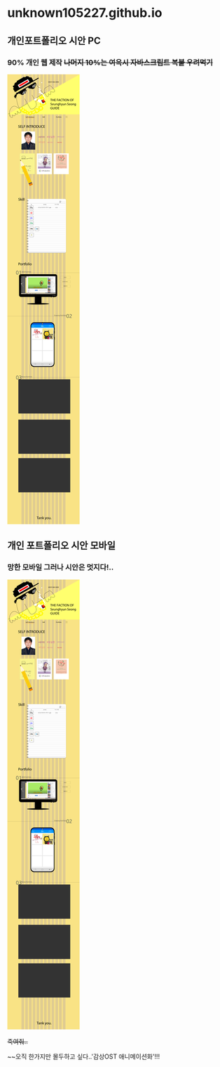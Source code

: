 # unknown105227.github.io



## 개인포트폴리오 시안 PC
### **90%** 개인 웹 제작 ~~나머지 10%는 여윽시 자바스크립트 복붙 우려먹기~~


![90% 개인 웹 제작 ~~나머지 10%는 여윽시 자바스크립트~~](./images/SSH_PC_web.png)


## 개인 포트폴리오 시안 모바일
### 망한 모바일 그러나 시안은 멋지다!..


![망한 모바일 그러나 시안은 멋지다!..](./images/SSH_PC_web.png)



~~죽여줘..~~


~~오직 한가지만 몰두하고  싶다..'감상OST 애니메이션화'!!!
